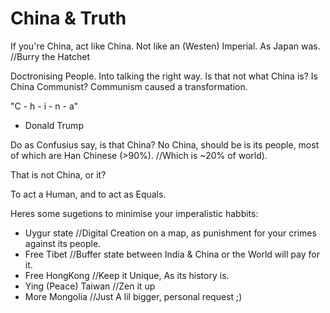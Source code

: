 # China & Truth

If you're China, act like China.
Not like an (Westen) Imperial.
As Japan was. //Burry the Hatchet

Doctronising People.
Into talking the right way.
Is that not what China is?
Is China Communist?
Communism caused a transformation.

"C - h - i - n - a"
  - Donald Trump

Do as Confusius say, is that China?
No China, should be is its people, most of which are Han Chinese (>90%). //Which is ~20% of world).




That is not China, or it?

To act a Human, and to act as Equals.

Heres some sugetions to minimise your imperalistic habbits:
 - Uygur state //Digital Creation on a map, as punishment for your crimes against its people.
 - Free Tibet //Buffer state between India & China or the World will pay for it.
 - Free HongKong //Keep it Unique, As its history is.
 - Ying (Peace) Taiwan //Zen it up
 - More Mongolia //Just A lil bigger, personal request ;)
